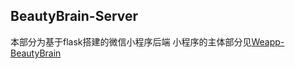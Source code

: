 ## BeautyBrain-Server

本部分为基于flask搭建的微信小程序后端
小程序的主体部分见[Weapp-BeautyBrain](https://github.com/horseee/Weapp_BeautyBrain)